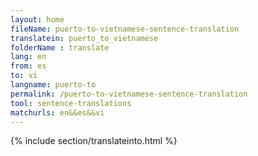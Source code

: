 ```yaml
---
layout: home
fileName: puerto-to-vietnamese-sentence-translation
translatein: puerto_to_vietnamese
folderName : translate
lang: en
from: es
to: vi
langname: puerto-to
permalink: /puerto-to-vietnamese-sentence-translation
tool: sentence-translations
matchurls: en&&es&&vi
---
```

{% include section/translateinto.html %}
